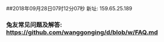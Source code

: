 ##2018年09月28日07时12分07秒 新址: 159.65.25.189
### 兔友常见问题及解答: https://github.com/wanggonging/d/blob/w/FAQ.md
